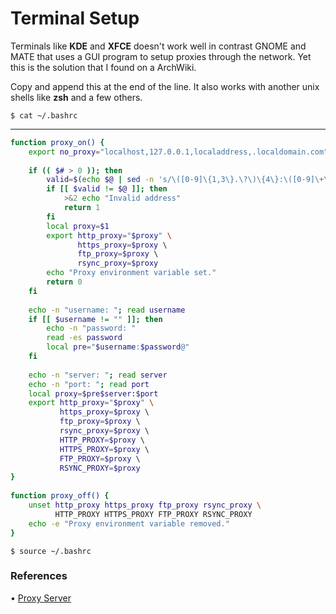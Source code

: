 # Terminal Setup

Terminals like **KDE** and **XFCE** doesn't work well in contrast GNOME and MATE that uses a GUI program to setup proxies through the network. Yet this is the solution that I found on a ArchWiki.

Copy and append this at the end of the line. It also works with another unix shells like **zsh** and a few others.

`$ cat ~/.bashrc`

---

```sh
function proxy_on() {  
    export no_proxy="localhost,127.0.0.1,localaddress,.localdomain.com"  
  
    if (( $# > 0 )); then  
        valid=$(echo $@ | sed -n 's/\([0-9]\{1,3\}.\?\)\{4\}:\([0-9]\+\)/&/p')  
        if [[ $valid != $@ ]]; then  
            >&2 echo "Invalid address"  
            return 1  
        fi  
        local proxy=$1  
        export http_proxy="$proxy" \  
               https_proxy=$proxy \  
               ftp_proxy=$proxy \  
               rsync_proxy=$proxy  
        echo "Proxy environment variable set."  
        return 0  
    fi  
  
    echo -n "username: "; read username  
    if [[ $username != "" ]]; then  
        echo -n "password: "  
        read -es password  
        local pre="$username:$password@"  
    fi  
  
    echo -n "server: "; read server  
    echo -n "port: "; read port  
    local proxy=$pre$server:$port  
    export http_proxy="$proxy" \  
           https_proxy=$proxy \  
           ftp_proxy=$proxy \  
           rsync_proxy=$proxy \  
           HTTP_PROXY=$proxy \  
           HTTPS_PROXY=$proxy \  
           FTP_PROXY=$proxy \  
           RSYNC_PROXY=$proxy  
}  
  
function proxy_off() {  
    unset http_proxy https_proxy ftp_proxy rsync_proxy \  
          HTTP_PROXY HTTPS_PROXY FTP_PROXY RSYNC_PROXY  
    echo -e "Proxy environment variable removed."  
}
```

`$ source ~/.bashrc`

### References

• [Proxy Server](https://wiki.archlinux.org/title/Proxy_server)